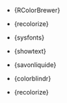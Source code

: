 -   {RColorBrewer}

-   {recolorize}

-   {sysfonts}

-   {showtext}

-   {savonliquide}

-   {colorblindr}

-   {recolorize}
